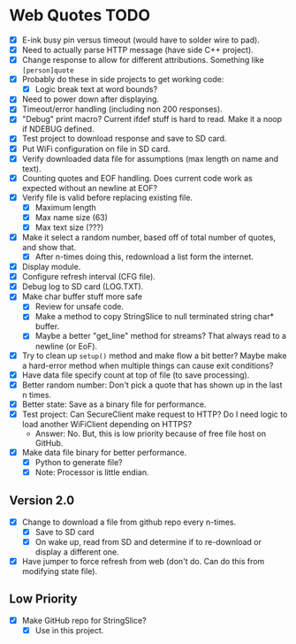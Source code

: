 # Web Quotes TODO

- [x] E-ink busy pin versus timeout (would have to solder wire to pad).
- [x] Need to actually parse HTTP message (have side C++ project).
- [x] Change response to allow for different attributions. Something like `[person]quote`
- [x] Probably do these in side projects to get working code:
  - [x] Logic break text at word bounds?
- [x] Need to power down after displaying.
- [x] Timeout/error handling (including non 200 responses).
- [x] "Debug" print macro? Current ifdef stuff is hard to read. Make it a noop if NDEBUG defined.
- [x] Test project to download response and save to SD card.
- [x] Put WiFi configuration on file in SD card.
- [x] Verify downloaded data file for assumptions (max length on name and text).
- [x] Counting quotes and EOF handling. Does current code work as expected without an newline at EOF?
- [x] Verify file is valid before replacing existing file.
  - [x] Maximum length
  - [x] Max name size (63)
  - [x] Max text size (???)
- [x] Make it select a random number, based off of total number of quotes, and show that.
  - [x] After n-times doing this, redownload a list form the internet.
- [x] Display module.
- [x] Configure refresh interval (CFG file).
- [x] Debug log to SD card (LOG.TXT).
- [x] Make char buffer stuff more safe
  - [x] Review for unsafe code.
  - [x] Make a method to copy StringSlice to null terminated string char* buffer.
  - [x] Maybe a better "get_line" method for streams? That always read to a newline (or EoF).
- [x] Try to clean up `setup()` method and make flow a bit better? Maybe make a hard-error method when multiple things can cause exit conditions?
- [x] Have data file specify count at top of file (to save processing).
- [x] Better random number: Don't pick a quote that has shown up in the last n times.
- [x] Better state: Save as a binary file for performance.
- [x] Test project: Can SecureClient make request to HTTP? Do I need logic to load another WiFiClient depending on HTTPS?
  - Answer: No. But, this is low priority because of free file host on GitHub.
- [x] Make data file binary for better performance.
  - [x] Python to generate file?
  - [x] Note: Processor is little endian.

## Version 2.0
- [x] Change to download a file from github repo every n-times.
  - [x] Save to SD card
  - [x] On wake up, read from SD and determine if to re-download or display a different one.
- [x] Have jumper to force refresh from web (don't do. Can do this from modifying state file).

## Low Priority
- [x] Make GitHub repo for StringSlice?
  - [x] Use in this project.
